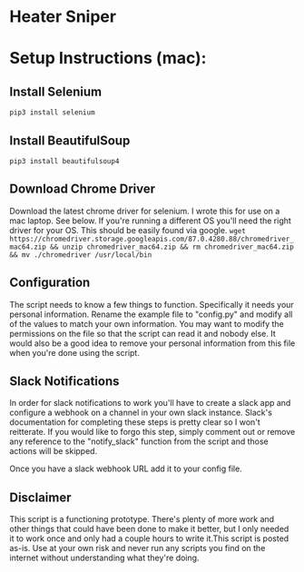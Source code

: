 # Heater Sniper

# Setup Instructions (mac):

## Install Selenium
`pip3 install selenium`

## Install BeautifulSoup
`pip3 install beautifulsoup4`

## Download Chrome Driver
Download the latest chrome driver for selenium. I wrote this for use on a mac laptop. See below. If you're running a different OS you'll need the right driver for your OS. This should be easily found via google. 
`wget https://chromedriver.storage.googleapis.com/87.0.4280.88/chromedriver_mac64.zip && unzip chromedriver_mac64.zip && rm chromedriver_mac64.zip && mv ./chromedriver /usr/local/bin`

## Configuration
The script needs to know a few things to function. Specifically it needs your personal information. Rename the example file to "config.py" and modify all of the values to match your own information. You may want to modify the permissions on the file so that the script can read it and nobody else. It would also be a good idea to remove your personal information from this file when you're done using the script.

## Slack Notifications
In order for slack notifications to work you'll have to create a slack app and configure a webhook on a channel in your own slack instance. Slack's documentation for completing these steps is pretty clear so I won't reitterate. If you would like to forgo this step, simply comment out or remove any reference to the "notify_slack" function from the script and those actions will be skipped.

Once you have a slack webhook URL add it to your config file.

## Disclaimer
This script is a functioning prototype. There's plenty of more work and other things that could have been done to make it better, but I only needed it to work once and only had a couple hours to write it.This script is posted as-is. Use at your own risk and never run any scripts you find on the internet without understanding what they're doing.
